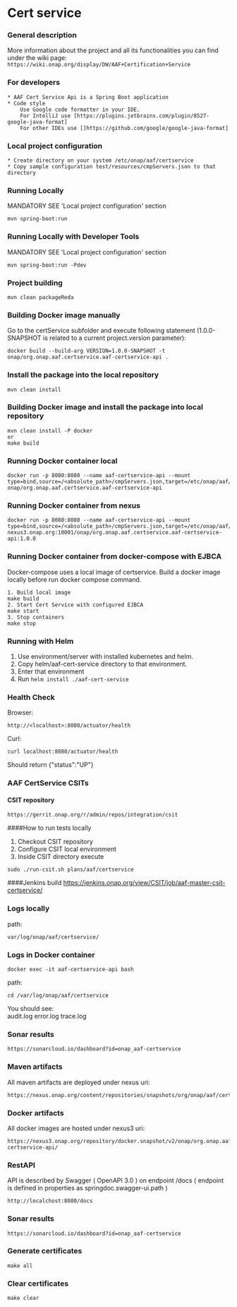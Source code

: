 # Cert service

### General description
More information about the project and all its functionalities you can find under the wiki page: 
    ```
    https://wiki.onap.org/display/DW/AAF+Certification+Service
    ``` 

### For developers
    * AAF Cert Service Api is a Spring Boot application
    * Code style
        Use Google code formatter in your IDE.
        For IntelliJ use [https://plugins.jetbrains.com/plugin/8527-google-java-format]
        For other IDEs use []https://github.com/google/google-java-format]

### Local project configuration
    * Create directory on your system /etc/onap/aaf/certservice
    * Copy sample configuration test/resources/cmpServers.json to that directory

### Running Locally
MANDATORY SEE 'Local project configuration' section
```
mvn spring-boot:run
```
  
### Running Locally with Developer Tools
MANDATORY SEE 'Local project configuration' section
```
mvn spring-boot:run -Pdev
```

### Project building
```
mvn clean packageReda
```
    
### Building Docker image manually
Go to the certService subfolder and execute following statement (1.0.0-SNAPSHOT is related to a current project.version parameter):
```
docker build --build-arg VERSION=1.0.0-SNAPSHOT -t onap/org.onap.aaf.certservice.aaf-certservice-api .
```
    
### Install the package into the local repository
```
mvn clean install
```     
    
### Building Docker image and install the package into local repository
```
mvn clean install -P docker
or
make build
```   

### Running Docker container local
```
docker run -p 8080:8080 --name aaf-certservice-api --mount type=bind,source=/<absolute_path>/cmpServers.json,target=/etc/onap/aaf/certservice/cmpServers.json onap/org.onap.aaf.certservice.aaf-certservice-api
```

### Running Docker container from nexus
```
docker run -p 8080:8080 --name aaf-certservice-api --mount type=bind,source=/<absolute_path>/cmpServers.json,target=/etc/onap/aaf/certservice/cmpServers.json nexus3.onap.org:10001/onap/org.onap.aaf.certservice.aaf-certservice-api:1.0.0
```

### Running Docker container from docker-compose with EJBCA
Docker-compose uses a local image of certservice.
Build a docker image locally before run docker compose command.
```
1. Build local image
make build
2. Start Cert Service with configured EJBCA
make start
3. Stop containers
make stop
```
    
### Running with Helm
1. Use environment/server with installed kubernetes and helm.
2. Copy helm/aaf-cert-service directory to that environment.
3. Enter that environment 
4. Run ```helm install ./aaf-cert-service```

### Health Check
Browser:
```
http://<localhost>:8080/actuator/health
```
     
Curl:   
```
curl localhost:8080/actuator/health 
```   
 Should return {"status":"UP"}

### AAF CertService CSITs
#### CSIT repository
```
https://gerrit.onap.org/r/admin/repos/integration/csit
```

####How to run tests locally
1. Checkout CSIT repository
2. Configure CSIT local environment
3. Inside CSIT directory execute
```
sudo ./run-csit.sh plans/aaf/certservice
```

####Jenkins build
https://jenkins.onap.org/view/CSIT/job/aaf-master-csit-certservice/

### Logs locally

path: 
```
var/log/onap/aaf/certservice/
```    
### Logs in Docker container
```
docker exec -it aaf-certservice-api bash
```

path:
```
cd /var/log/onap/aaf/certservice
```
You should see:    
audit.log  error.log  trace.log

### Sonar results
```     
https://sonarcloud.io/dashboard?id=onap_aaf-certservice
```
    
### Maven artifacts
All maven artifacts are deployed under nexus uri:
```
https://nexus.onap.org/content/repositories/snapshots/org/onap/aaf/certservice/
```
        
### Docker artifacts
All docker images are hosted under nexus3 uri:
```
https://nexus3.onap.org/repository/docker.snapshot/v2/onap/org.onap.aaf.certservice.aaf-certservice-api/
```

### RestAPI
API is described by Swagger ( OpenAPI 3.0 ) on endpoint /docs 
( endpoint is defined in properties as springdoc.swagger-ui.path )
```
http://localchost:8080/docs
```

### Sonar results
```     
https://sonarcloud.io/dashboard?id=onap_aaf-certservice
```

### Generate certificates
```     
make all
```
### Clear certificates
```     
make clear
```
